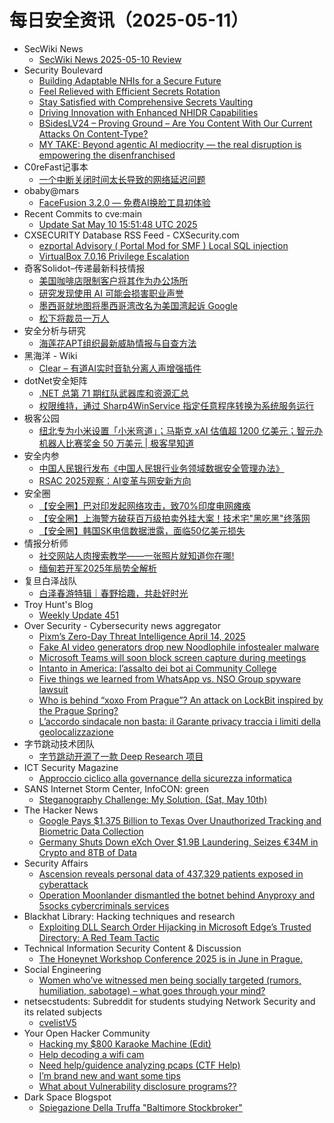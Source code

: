 # 每日安全资讯（2025-05-11）

- SecWiki News
  - [SecWiki News 2025-05-10 Review](http://www.sec-wiki.com/?2025-05-10)
- Security Boulevard
  - [Building Adaptable NHIs for a Secure Future](https://securityboulevard.com/2025/05/building-adaptable-nhis-for-a-secure-future/?utm_source=rss&utm_medium=rss&utm_campaign=building-adaptable-nhis-for-a-secure-future)
  - [Feel Relieved with Efficient Secrets Rotation](https://securityboulevard.com/2025/05/feel-relieved-with-efficient-secrets-rotation/?utm_source=rss&utm_medium=rss&utm_campaign=feel-relieved-with-efficient-secrets-rotation)
  - [Stay Satisfied with Comprehensive Secrets Vaulting](https://securityboulevard.com/2025/05/stay-satisfied-with-comprehensive-secrets-vaulting/?utm_source=rss&utm_medium=rss&utm_campaign=stay-satisfied-with-comprehensive-secrets-vaulting)
  - [Driving Innovation with Enhanced NHIDR Capabilities](https://securityboulevard.com/2025/05/driving-innovation-with-enhanced-nhidr-capabilities/?utm_source=rss&utm_medium=rss&utm_campaign=driving-innovation-with-enhanced-nhidr-capabilities)
  - [BSidesLV24 – Proving Ground – Are You Content With Our Current Attacks On Content-Type?](https://securityboulevard.com/2025/05/bsideslv24-proving-ground-are-you-content-with-our-current-attacks-on-content-type/?utm_source=rss&utm_medium=rss&utm_campaign=bsideslv24-proving-ground-are-you-content-with-our-current-attacks-on-content-type)
  - [MY TAKE: Beyond agentic AI mediocrity — the real disruption is empowering the disenfranchised](https://securityboulevard.com/2025/05/my-take-beyond-agentic-ai-mediocrity-the-real-disruption-is-empowering-the-disenfranchised/?utm_source=rss&utm_medium=rss&utm_campaign=my-take-beyond-agentic-ai-mediocrity-the-real-disruption-is-empowering-the-disenfranchised)
- C0reFast记事本
  - [一个中断关闭时间太长导致的网络延迟问题](https://www.ichenfu.com/2025/05/10/a-network-latency-problem/)
- obaby@mars
  - [FaceFusion 3.2.0 — 免费AI换脸工具初体验](https://h4ck.org.cn/2025/05/20613)
- Recent Commits to cve:main
  - [Update Sat May 10 15:51:48 UTC 2025](https://github.com/trickest/cve/commit/67f16d3e557569b89c636c41d25e3050b7f9c972)
- CXSECURITY Database RSS Feed - CXSecurity.com
  - [ezportal Advisory ( Portal Mod for SMF ) Local SQL injection](https://cxsecurity.com/issue/WLB-2025050029)
  - [VirtualBox 7.0.16 Privilege Escalation](https://cxsecurity.com/issue/WLB-2025050028)
- 奇客Solidot–传递最新科技情报
  - [美国咖啡店限制客户将其作为办公场所](https://www.solidot.org/story?sid=81255)
  - [研究发现使用 AI 可能会损害职业声誉](https://www.solidot.org/story?sid=81254)
  - [墨西哥就地图将墨西哥湾改名为美国湾起诉 Google](https://www.solidot.org/story?sid=81253)
  - [松下将裁员一万人](https://www.solidot.org/story?sid=81252)
- 安全分析与研究
  - [海莲花APT组织最新威胁情报与自查方法](https://mp.weixin.qq.com/s?__biz=MzA4ODEyODA3MQ==&mid=2247491889&idx=1&sn=4efcb85fe28188d65d3eb4f14e72568d&subscene=0)
- 黑海洋 - Wiki
  - [Clear – 有道AI实时音轨分离人声增强插件](https://blog.upx8.com/4795)
- dotNet安全矩阵
  - [.NET 总第 71 期红队武器库和资源汇总](https://mp.weixin.qq.com/s?__biz=MzUyOTc3NTQ5MA==&mid=2247499630&idx=1&sn=2e57177a5269e7d30c707ac984e06efd&subscene=0)
  - [权限维持，通过 Sharp4WinService 指定任意程序转换为系统服务运行](https://mp.weixin.qq.com/s?__biz=MzUyOTc3NTQ5MA==&mid=2247499630&idx=3&sn=d4c02cb9fbec769d4d19c9f4f597c281&subscene=0)
- 极客公园
  - [纽北专为小米设置「小米弯道」；马斯克 xAI 估值超 1200 亿美元；智元办机器人比赛奖金 50 万美元 | 极客早知道](https://mp.weixin.qq.com/s?__biz=MTMwNDMwODQ0MQ==&mid=2653079016&idx=1&sn=3353ecf34eeb9f4229e7b6fe641d613a&subscene=0)
- 安全内参
  - [中国人民银行发布《中国人民银行业务领域数据安全管理办法》](https://mp.weixin.qq.com/s?__biz=MzI4NDY2MDMwMw==&mid=2247514323&idx=1&sn=ce44d392b066384c12df798415840815&subscene=0)
  - [RSAC 2025观察：AI变革与网安新方向](https://mp.weixin.qq.com/s?__biz=MzI4NDY2MDMwMw==&mid=2247514323&idx=2&sn=0fdd582d13c81ead480d63bfdeb094df&subscene=0)
- 安全圈
  - [【安全圈】巴对印发起网络攻击，致70%印度电网瘫痪](https://mp.weixin.qq.com/s?__biz=MzIzMzE4NDU1OQ==&mid=2652069539&idx=1&sn=47186144889abe1d7eaf7859bc450d16&subscene=0)
  - [【安全圈】上海警方破获百万级拍卖外挂大案！技术宅"黑吃黑"终落网](https://mp.weixin.qq.com/s?__biz=MzIzMzE4NDU1OQ==&mid=2652069539&idx=2&sn=8896e1ea9993ba423e0c73a299efb260&subscene=0)
  - [【安全圈】韩国SK电信数据泄露，面临50亿美元损失](https://mp.weixin.qq.com/s?__biz=MzIzMzE4NDU1OQ==&mid=2652069539&idx=3&sn=abef3ca33a556543e64cab006a22eaca&subscene=0)
- 情报分析师
  - [社交网站人肉搜索教学——一张照片就知道你在哪!](https://mp.weixin.qq.com/s?__biz=MzA3Mjc1MTkwOA==&mid=2650560920&idx=1&sn=23a00d6aa7accbbd4f8a31f9a0c124ea&subscene=0)
  - [缅甸若开军2025年局势全解析](https://mp.weixin.qq.com/s?__biz=MzA3Mjc1MTkwOA==&mid=2650560920&idx=2&sn=e9cd8545687160c1b1063e5a1f10a239&subscene=0)
- 复旦白泽战队
  - [白泽春游特辑｜春野拾趣，共赴好时光](https://mp.weixin.qq.com/s?__biz=MzU4NzUxOTI0OQ==&mid=2247494630&idx=1&sn=692bfdbfee50a42f4a878522bf572352&subscene=0)
- Troy Hunt's Blog
  - [Weekly Update 451](https://www.troyhunt.com/weekly-update-451/)
- Over Security - Cybersecurity news aggregator
  - [Pixm’s Zero-Day Threat Intelligence April 14, 2025](https://pixmsecurity.com/blog/blog/pixms-zero-day-threat-intelligence-april-14-2025-2/)
  - [Fake AI video generators drop new Noodlophile infostealer malware](https://www.bleepingcomputer.com/news/security/fake-ai-video-generators-drop-new-noodlophile-infostealer-malware/)
  - [Microsoft Teams will soon block screen capture during meetings](https://www.bleepingcomputer.com/news/microsoft/microsoft-teams-will-soon-block-screen-capture-during-meetings/)
  - [Intanto in America: l’assalto dei bot ai Community College](https://www.insicurezzadigitale.com/intanto-in-america-lassalto-dei-bot-ai-community-college/)
  - [Five things we learned from WhatsApp vs. NSO Group spyware lawsuit](https://techcrunch.com/2025/05/10/five-things-we-learned-from-whatsapp-vs-nso-group-spyware-lawsuit/)
  - [Who is behind “xoxo From Prague”? An attack on LockBit inspired by the Prague Spring?](https://www.suspectfile.com/who-is-behind-from-prague-an-attack-on-lockbit-inspired-by-the-prague-spring/)
  - [L’accordo sindacale non basta: il Garante privacy traccia i limiti della geolocalizzazione](https://www.cybersecurity360.it/news/laccordo-sindacale-non-basta-il-garante-privacy-traccia-i-limiti-della-geolocalizzazione/)
- 字节跳动技术团队
  - [字节跳动开源了一款 Deep Research 项目](https://mp.weixin.qq.com/s?__biz=MzI1MzYzMjE0MQ==&mid=2247514437&idx=1&sn=40e33cc3912eed14e0807d09689574d5&subscene=0)
- ICT Security Magazine
  - [Approccio ciclico alla governance della sicurezza informatica](https://www.ictsecuritymagazine.com/notizie/governance-della-sicurezza-informatica/)
- SANS Internet Storm Center, InfoCON: green
  - [Steganography Challenge: My Solution, (Sat, May 10th)](https://isc.sans.edu/diary/rss/31912)
- The Hacker News
  - [Google Pays $1.375 Billion to Texas Over Unauthorized Tracking and Biometric Data Collection](https://thehackernews.com/2025/05/google-pays-1375-billion-to-texas-over.html)
  - [Germany Shuts Down eXch Over $1.9B Laundering, Seizes €34M in Crypto and 8TB of Data](https://thehackernews.com/2025/05/germany-shuts-down-exch-over-19b.html)
- Security Affairs
  - [Ascension reveals personal data of 437,329 patients exposed in cyberattack](https://securityaffairs.com/177676/data-breach/ascension-reveals-personal-data-of-437329-patients-exposed-in-cyberattack.html)
  - [Operation Moonlander dismantled the botnet behind Anyproxy and 5socks cybercriminals services](https://securityaffairs.com/177664/malware/operation-moonlander-dismantled-the-botnet-behind-anyproxy-and-5socks-cybercriminals-services.html)
- Blackhat Library: Hacking techniques and research
  - [Exploiting DLL Search Order Hijacking in Microsoft Edge’s Trusted Directory: A Red Team Tactic](https://www.reddit.com/r/blackhat/comments/1kjbknm/exploiting_dll_search_order_hijacking_in/)
- Technical Information Security Content & Discussion
  - [The Honeynet Workshop Conference 2025 is in June in Prague.](https://www.reddit.com/r/netsec/comments/1kjjueq/the_honeynet_workshop_conference_2025_is_in_june/)
- Social Engineering
  - [Women who’ve witnessed men being socially targeted (rumors, humiliation, sabotage) – what goes through your mind?](https://www.reddit.com/r/SocialEngineering/comments/1kjivzv/women_whove_witnessed_men_being_socially_targeted/)
- netsecstudents: Subreddit for students studying Network Security and its related subjects
  - [cvelistV5](https://www.reddit.com/r/netsecstudents/comments/1kjmlw2/cvelistv5/)
- Your Open Hacker Community
  - [Hacking my $800 Karaoke Machine (Edit)](https://www.reddit.com/r/HowToHack/comments/1kjm9fg/hacking_my_800_karaoke_machine_edit/)
  - [Help decoding a wifi cam](https://www.reddit.com/r/HowToHack/comments/1kjnfbl/help_decoding_a_wifi_cam/)
  - [Need help/guidence analyzing pcaps (CTF Help)](https://www.reddit.com/r/HowToHack/comments/1kjn0om/need_helpguidence_analyzing_pcaps_ctf_help/)
  - [I’m brand new and want some tips](https://www.reddit.com/r/HowToHack/comments/1kj8h2q/im_brand_new_and_want_some_tips/)
  - [What about Vulnerability disclosure programs??](https://www.reddit.com/r/HowToHack/comments/1kj6crg/what_about_vulnerability_disclosure_programs/)
- Dark Space Blogspot
  - [Spiegazione Della Truffa "Baltimore Stockbroker"](http://darkwhite666.blogspot.com/2025/05/spiegazione-della-truffa-baltimore.html)
